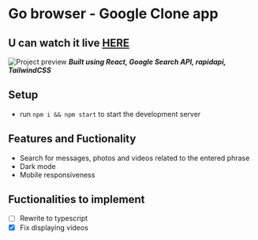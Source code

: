
# Go browser - Google Clone app

## U can watch it live [HERE](https://cdn.discordapp.com/attachments/917864818189418576/918566121572016158/unknown.png)


![Project preview](https://cdn.discordapp.com/attachments/917864818189418576/918566121572016158/unknown.png)
**_Built using React, Google Search API, rapidapi, TailwindCSS_**

## Setup
- run ```npm i && npm start``` to start the development server

## Features and Fuctionality

- Search for messages, photos and videos related to the entered phrase
- Dark mode
- Mobile responsiveness


## Fuctionalities to implement

- [ ] Rewrite to typescript
- [x] Fix displaying videos
